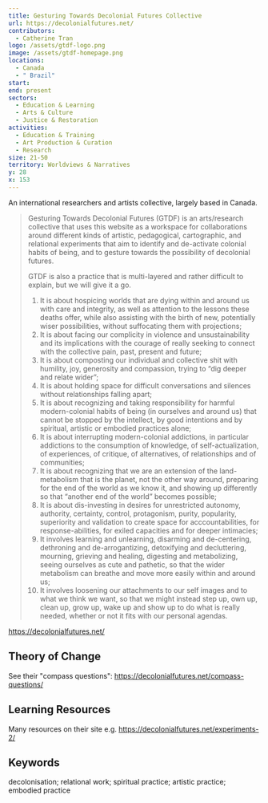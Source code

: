 ```yaml
---
title: Gesturing Towards Decolonial Futures Collective
url: https://decolonialfutures.net/
contributors:
  - Catherine Tran
logo: /assets/gtdf-logo.png
image: /assets/gtdf-homepage.png
locations:
  - Canada
  - " Brazil"
start: 
end: present
sectors:
  - Education & Learning
  - Arts & Culture
  - Justice & Restoration
activities:
  - Education & Training
  - Art Production & Curation
  - Research
size: 21-50
territory: Worldviews & Narratives
y: 28
x: 153
---
```

An international researchers and artists collective, largely based in Canada.

> Gesturing Towards Decolonial Futures (GTDF) is an arts/research collective that uses this website as a workspace for collaborations around different kinds of artistic, pedagogical, cartographic, and relational experiments that aim to identify and de-activate colonial habits of being, and to gesture towards the possibility of decolonial futures.
> 
> GTDF is also a practice that is multi-layered and rather difficult to explain, but we will give it a go.
> 
> 1. It is about hospicing worlds that are dying within and around us with care and integrity, as well as attention to the lessons these deaths offer, while also assisting with the birth of new, potentially wiser possibilities, without suffocating them with projections;
> 2. It is about facing our complicity in violence and unsustainability and its implications with the courage of really seeking to connect with the collective pain, past, present and future;
> 3. It is about composting our individual and collective shit with humility, joy, generosity and compassion, trying to “dig deeper and relate wider”;
> 4. It is about holding space for difficult conversations and silences without relationships falling apart;
> 5. It is about recognizing and taking responsibility for harmful modern-colonial habits of being (in ourselves and around us) that cannot be stopped by the intellect, by good intentions and by spiritual, artistic or embodied practices alone;
> 6. It is about interrupting modern-colonial addictions, in particular addictions to the consumption of knowledge, of self-actualization, of experiences, of critique, of alternatives, of relationships and of communities;
> 7. It is about recognizing that we are an extension of the land-metabolism that is the planet, not the other way around, preparing for the end of the world as we know it, and showing up differently so that “another end of the world” becomes possible;
> 8. It is about dis-investing in desires for unrestricted autonomy, authority, certainty, control, protagonism, purity, popularity, superiority and validation to create space for acccountabilities, for response-abilities, for exiled capacities and for deeper intimacies;
> 9. It involves learning and unlearning, disarming and de-centering, dethroning and de-arrogantizing, detoxifying and decluttering, mourning, grieving and healing, digesting and metabolizing, seeing ourselves as cute and pathetic, so that the wider metabolism can breathe and move more easily within and around us;
> 10. It involves loosening our attachments to our self images and to what we think we want, so that we might instead step up, own up, clean up, grow up, wake up and show up to do what is really needed, whether or not it fits with our personal agendas.

https://decolonialfutures.net/ 

## Theory of Change

See their "compass questions": https://decolonialfutures.net/compass-questions/

## Learning Resources

Many resources on their site e.g. https://decolonialfutures.net/experiments-2/ 

## Keywords

decolonisation; relational work; spiritual practice; artistic practice; embodied practice
